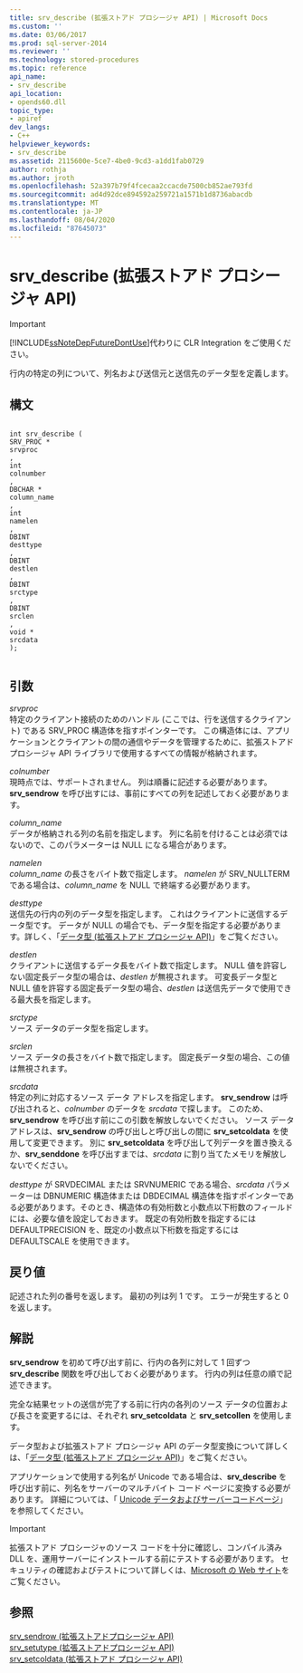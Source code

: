 ```yaml
---
title: srv_describe (拡張ストアド プロシージャ API) | Microsoft Docs
ms.custom: ''
ms.date: 03/06/2017
ms.prod: sql-server-2014
ms.reviewer: ''
ms.technology: stored-procedures
ms.topic: reference
api_name:
- srv_describe
api_location:
- opends60.dll
topic_type:
- apiref
dev_langs:
- C++
helpviewer_keywords:
- srv_describe
ms.assetid: 2115600e-5ce7-4be0-9cd3-a1dd1fab0729
author: rothja
ms.author: jroth
ms.openlocfilehash: 52a397b79f4fcecaa2ccacde7500cb852ae793fd
ms.sourcegitcommit: ad4d92dce894592a259721a1571b1d8736abacdb
ms.translationtype: MT
ms.contentlocale: ja-JP
ms.lasthandoff: 08/04/2020
ms.locfileid: "87645073"
---
```

# <a name="srv_describe-extended-stored-procedure-api"></a>srv_describe (拡張ストアド プロシージャ API)
    
> [!IMPORTANT]  
>  [!INCLUDE[ssNoteDepFutureDontUse](../../includes/ssnotedepfuturedontuse-md.md)]代わりに CLR Integration をご使用ください。  
  
 行内の特定の列について、列名および送信元と送信先のデータ型を定義します。  
  
## <a name="syntax"></a>構文  
  
```  
  
int srv_describe (  
SRV_PROC *  
srvproc  
,  
int  
colnumber  
,  
DBCHAR *  
column_name  
,  
int  
namelen  
,  
DBINT  
desttype  
,  
DBINT  
destlen  
,  
DBINT  
srctype  
,  
DBINT  
srclen  
,  
void *  
srcdata  
);  
  
```  
  
## <a name="arguments"></a>引数  
 *srvproc*  
 特定のクライアント接続のためのハンドル (ここでは、行を送信するクライアント) である SRV_PROC 構造体を指すポインターです。 この構造体には、アプリケーションとクライアントの間の通信やデータを管理するために、拡張ストアド プロシージャ API ライブラリで使用するすべての情報が格納されます。  
  
 *colnumber*  
 現時点では、サポートされません。 列は順番に記述する必要があります。 **srv_sendrow** を呼び出すには、事前にすべての列を記述しておく必要があります。  
  
 *column_name*  
 データが格納される列の名前を指定します。 列に名前を付けることは必須ではないので、このパラメーターは NULL になる場合があります。  
  
 *namelen*  
 *column_name* の長さをバイト数で指定します。 *namelen* が SRV_NULLTERM である場合は、*column_name* を NULL で終端する必要があります。  
  
 *desttype*  
 送信先の行内の列のデータ型を指定します。 これはクライアントに送信するデータ型です。 データが NULL の場合でも、データ型を指定する必要があります。詳しく、「[データ型 &#40;拡張ストアド プロシージャ API&#41;](data-types-extended-stored-procedure-api.md)」をご覧ください。  
  
 *destlen*  
 クライアントに送信するデータ長をバイト数で指定します。 NULL 値を許容しない固定長データ型の場合は、*destlen* が無視されます。 可変長データ型と NULL 値を許容する固定長データ型の場合、*destlen* は送信先データで使用できる最大長を指定します。  
  
 *srctype*  
 ソース データのデータ型を指定します。  
  
 *srclen*  
 ソース データの長さをバイト数で指定します。 固定長データ型の場合、この値は無視されます。  
  
 *srcdata*  
 特定の列に対応するソース データ アドレスを指定します。 **srv_sendrow** は呼び出されると、*colnumber* のデータを *srcdata* で探します。 このため、**srv_sendrow** を呼び出す前にこの引数を解放しないでください。 ソース データ アドレスは、**srv_sendrow** の呼び出しと呼び出しの間に **srv_setcoldata** を使用して変更できます。 別に **srv_setcoldata** を呼び出して列データを置き換えるか、**srv_senddone** を呼び出すまでは、*srcdata* に割り当てたメモリを解放しないでください。  
  
 *desttype* が SRVDECIMAL または SRVNUMERIC である場合、*srcdata* パラメーターは DBNUMERIC 構造体または DBDECIMAL 構造体を指すポインターである必要があります。そのとき、構造体の有効桁数と小数点以下桁数のフィールドには、必要な値を設定しておきます。 既定の有効桁数を指定するには DEFAULTPRECISION を、既定の小数点以下桁数を指定するには DEFAULTSCALE を使用できます。  
  
## <a name="returns"></a>戻り値  
 記述された列の番号を返します。 最初の列は列 1 です。 エラーが発生すると 0 を返します。  
  
## <a name="remarks"></a>解説  
 **srv_sendrow** を初めて呼び出す前に、行内の各列に対して 1 回ずつ **srv_describe** 関数を呼び出しておく必要があります。 行内の列は任意の順で記述できます。  
  
 完全な結果セットの送信が完了する前に行内の各列のソース データの位置および長さを変更するには、それぞれ **srv_setcoldata** と **srv_setcollen** を使用します。  
  
 データ型および拡張ストアド プロシージャ API のデータ型変換について詳しくは、「[データ型 &#40;拡張ストアド プロシージャ API&#41;](data-types-extended-stored-procedure-api.md)」をご覧ください。  
  
 アプリケーションで使用する列名が Unicode である場合は、**srv_describe** を呼び出す前に、列名をサーバーのマルチバイト コード ページに変換する必要があります。 詳細については、「 [Unicode データおよびサーバーコードページ](../extended-stored-procedures-programming/unicode-data-and-server-code-pages.md)」を参照してください。  
  
> [!IMPORTANT]  
>  拡張ストアド プロシージャのソース コードを十分に確認し、コンパイル済み DLL を、運用サーバーにインストールする前にテストする必要があります。 セキュリティの確認およびテストについて詳しくは、[Microsoft の Web サイト](https://go.microsoft.com/fwlink/?LinkID=54761&amp;clcid=0x409https://msdn.microsoft.com/security/)をご覧ください。  
  
## <a name="see-also"></a>参照  
 [srv_sendrow &#40;拡張ストアドプロシージャ API&#41;](srv-sendrow-extended-stored-procedure-api.md)   
 [srv_setutype &#40;拡張ストアドプロシージャ API&#41;](srv-setutype-extended-stored-procedure-api.md)   
 [srv_setcoldata &#40;拡張ストアド プロシージャ API&#41;](srv-setcoldata-extended-stored-procedure-api.md)  
  
  
